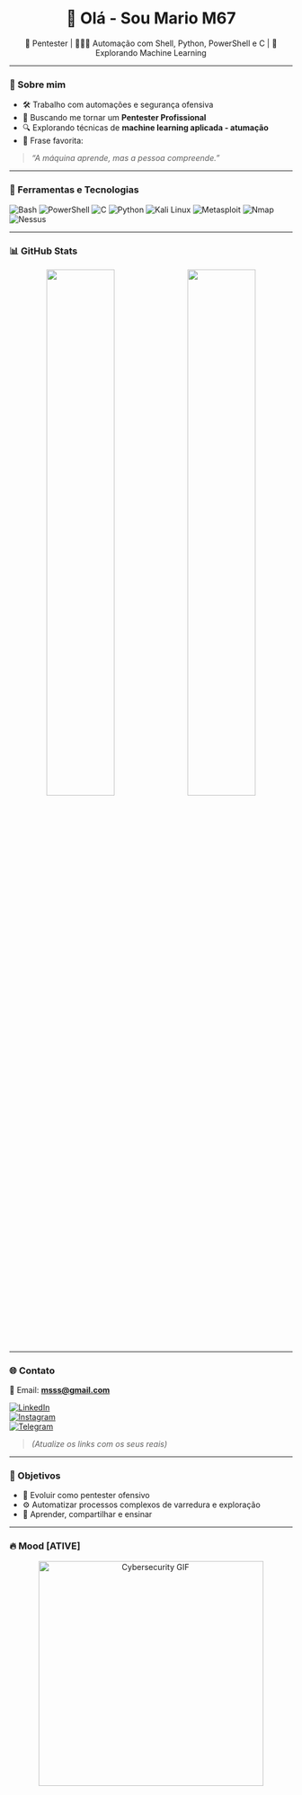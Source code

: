 <h1 align="center">🧐 Olá - Sou Mario M67</h1>

<p align="center">🔧 Pentester | 👨🏾‍💻 Automação com Shell, Python, PowerShell e C | 🤖 Explorando Machine Learning</p>

---

### 🧠 Sobre mim

- 🛠️ Trabalho com automações e segurança ofensiva
- 🧪 Buscando me tornar um **Pentester Profissional**
- 🔍 Explorando técnicas de **machine learning aplicada - atumação**
- 💭 Frase favorita:
> *“A máquina aprende, mas a pessoa compreende.”*

---

### 🧰 Ferramentas e Tecnologias

![Bash](https://img.shields.io/badge/-Bash-1f1f1f?style=flat&logo=gnu-bash)
![PowerShell](https://img.shields.io/badge/-PowerShell-1f1f1f?style=flat&logo=powershell)
![C](https://img.shields.io/badge/-C-1f1f1f?style=flat&logo=c)
![Python](https://img.shields.io/badge/-Python-1f1f1f?style=flat&logo=python)
![Kali Linux](https://img.shields.io/badge/-Kali_Linux-1f1f1f?style=flat&logo=kalilinux)
![Metasploit](https://img.shields.io/badge/-Metasploit-1f1f1f?style=flat&logo=metasploit)
![Nmap](https://img.shields.io/badge/-Nmap-1f1f1f?style=flat&logo=gnupg&logoColor=white)
![Nessus](https://img.shields.io/badge/-Nessus-1f1f1f?style=flat&logo=tenable)

---

### 📊 GitHub Stats

<p align="center">
  <img src="https://github-readme-stats.vercel.app/api?username=top-massamba&show_icons=true&theme=tokyonight" width="49%" />
  <img src="https://github-readme-stats.vercel.app/api/top-langs/?username=top-massamba&layout=compact&theme=tokyonight" width="49%" />
</p>

---

### 🌐 Contato

📧 Email: **msss@gmail.com**

[![LinkedIn](https://img.shields.io/badge/LinkedIn-0077B5?style=flat&logo=linkedin&logoColor=white)](https://linkedin.com)  
[![Instagram](https://img.shields.io/badge/Instagram-E4405F?style=flat&logo=instagram&logoColor=white)](https://instagram.com)  
[![Telegram](https://img.shields.io/badge/Telegram-2CA5E0?style=flat&logo=telegram&logoColor=white)](https://t.me)

> *(Atualize os links com os seus reais)*

---

### 🎯 Objetivos

- 📌 Evoluir como pentester ofensivo
- ⚙️ Automatizar processos complexos de varredura e exploração
- 🧠 Aprender, compartilhar e ensinar

---

### 🔥 Mood [ATIVE]

<p align="center">
  <img src="https://media.giphy.com/media/qgQUggAC3Pfv687qPC/giphy.gif" width="400" alt="Cybersecurity GIF"/>
</p>
